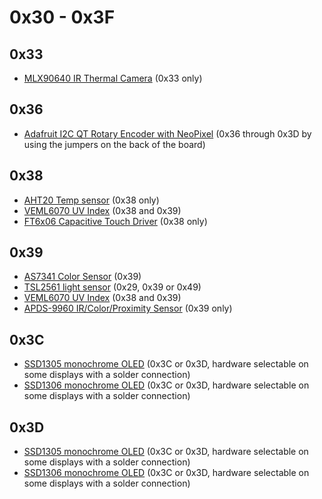 # 0x30 - 0x3F

## 0x33

- [MLX90640 IR Thermal Camera](https://adafruit.com/product/4407) (0x33 only)

## 0x36

- [Adafruit I2C QT Rotary Encoder with NeoPixel](https://www.adafruit.com/product/4991) (0x36 through 0x3D by using the jumpers on the back of the board)

## 0x38

- [AHT20 Temp sensor](https://www.adafruit.com/product/4566) (0x38 only)
- [VEML6070 UV Index](https://www.adafruit.com/product/2899) (0x38 and 0x39)
- [FT6x06 Capacitive Touch Driver](https://www.adafruit.com/product/1947) (0x38 only)

## 0x39

- [AS7341 Color Sensor](https://www.adafruit.com/product/4698) (0x39)
- [TSL2561 light sensor](https://www.adafruit.com/product/439) (0x29, 0x39 or 0x49)
- [VEML6070 UV Index](https://www.adafruit.com/product/2899) (0x38 and 0x39)
- [APDS-9960 IR/Color/Proximity Sensor](https://www.adafruit.com/product/3595) (0x39 only)

## 0x3C

- [SSD1305 monochrome OLED](https://www.adafruit.com/product/2720) (0x3C or 0x3D, hardware selectable on some displays with a solder connection)
- [SSD1306 monochrome OLED](https://www.adafruit.com/product/938) (0x3C or 0x3D, hardware selectable on some displays with a solder connection)

## 0x3D

- [SSD1305 monochrome OLED](https://www.adafruit.com/product/2720) (0x3C or 0x3D, hardware selectable on some displays with a solder connection)
- [SSD1306 monochrome OLED](https://www.adafruit.com/product/938) (0x3C or 0x3D, hardware selectable on some displays with a solder connection)
